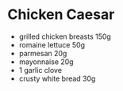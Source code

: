 # Chicken Caesar

* grilled chicken breasts 150g
* romaine lettuce 50g
* parmesan 20g
* mayonnaise 20g
* 1 garlic clove
* crusty white bread 30g
